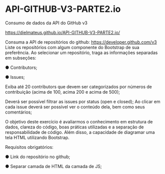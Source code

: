 # API-GITHUB-V3-PARTE2.io
Consumo de dados da API do GitHub v3

https://dielmateus.github.io/API-GITHUB-V3-PARTE2.io/


Consuma a API de repositórios do github: https://developer.github.com/v3
Liste os repositórios com algum componente do Bootstrap de sua preferência.
Ao selecionar um repositório, traga as informações separadas em subseções:

● Contributors;

● Issues;

Exiba até 20 contributors que devem ser categorizados por números de contribuição
(acima de 100, acima 200 e acima de 500);

Deverá ser possível filtrar as issues por status (open e closed);
Ao clicar em cada issue deverá ser possível ver o conteúdo dela, bem como seus
comentários;

O objetivo deste exercício é avaliarmos o conhecimento em estrutura de dados, clareza
do código, boas práticas utilizadas e a separação de responsabilidade de código. Além
disso, a capacidade de diagramar uma tela HTML utilizando Bootstrap.

Requisitos obrigatórios:

● Link do repositório no github;

● Separar camada de HTML da camada de JS;
